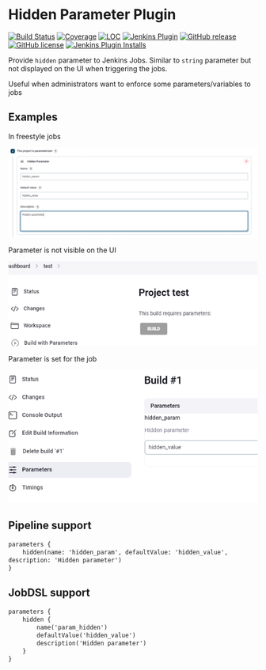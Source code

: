 # Hidden Parameter Plugin

[![Build Status](https://ci.jenkins.io/job/Plugins/job/hidden-parameter-plugin/job/main/badge/icon)](https://ci.jenkins.io/job/Plugins/job/hidden-parameter-plugin/job/main/)
[![Coverage](https://ci.jenkins.io/job/Plugins/job/hidden-parameter-plugin/job/main/badge/icon?status=${instructionCoverage}&subject=coverage&color=${colorInstructionCoverage})](https://ci.jenkins.io/job/Plugins/job/hidden-parameter-plugin/job/main)
[![LOC](https://ci.jenkins.io/job/Plugins/job/hidden-parameter-plugin/job/main/badge/icon?job=test&status=${lineOfCode}&subject=line%20of%20code&color=blue)](https://ci.jenkins.io/job/Plugins/job/hidden-parameter-plugin/job/main)
[![Jenkins Plugin](https://img.shields.io/jenkins/plugin/v/hidden-parameter.svg)](https://plugins.jenkins.io/hidden-parameter)
[![GitHub release](https://img.shields.io/github/release/jenkinsci/hidden-parameter-plugin.svg?label=changelog)](https://github.com/jenkinsci/hidden-parameter-plugin/releases/latest)
[![GitHub license](https://img.shields.io/github/license/jenkinsci/hidden-parameter-plugin)](https://github.com/jenkinsci/hidden-parameter-plugin/blob/main/LICENSE)
[![Jenkins Plugin Installs](https://img.shields.io/jenkins/plugin/i/hidden-parameter.svg?color=blue)](https://plugins.jenkins.io/hidden-parameter)

Provide `hidden` parameter to Jenkins Jobs. Similar to `string` parameter but not displayed on the UI when triggering the jobs. 

Useful when administrators want to enforce some parameters/variables to jobs

## Examples

In freestyle jobs

![](images/JobConfiguration1.png)

Parameter is not visible on the UI

![](images/JobConfiguration2.png)

Parameter is set for the job

![](images/JobConfiguration3.png)

## Pipeline support

```
parameters {
    hidden(name: 'hidden_param', defaultValue: 'hidden_value', description: 'Hidden parameter')
}
```

## JobDSL support

```
parameters {
    hidden {
        name('param_hidden')
        defaultValue('hidden_value')
        description('Hidden parameter')
    }
}
```
